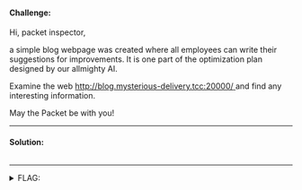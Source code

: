 #### Challenge:

Hi, packet inspector,

a simple blog webpage was created where all employees can write their suggestions for improvements. It is one part of the optimization plan designed by our allmighty AI.

Examine the web [http://blog.mysterious-delivery.tcc:20000/
](http://blog.mysterious-delivery.tcc:20000/) and find any interesting information.

May the Packet be with you!

---

#### Solution:

```bash
```

---

<details><summary>FLAG:</summary>

```
FLAG{gDfv-5zlU-spVN-D4Qb}
```

</details>
<br/>
